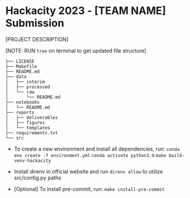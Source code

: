 # Hackacity 2023 - \[TEAM NAME\] Submission

\[PROJECT DESCRIPTION\]

\[NOTE: RUN `tree` on terminal to get updated file structure\]

```
├── LICENSE
├── Makefile
├── README.md
├── data
│   ├── interim
│   ├── processed
│   └── raw
│       └── README.md
├── notebooks
│   └── README.md
├── reports
│   ├── deliverables
│   ├── figures
│   └── templates
├── requirements.txt
└── src
```

- To create a new environment and install all dependencies, run:
  `conda env create -f environment.yml`
  `conda activate python3.9`
  `make build-venv-hackacity`

- Install direnv in official website and run `direnv allow` to utilize src/config.py paths

- \[Optional\] To install pre-commit, run:
  `make install-pre-commit`
